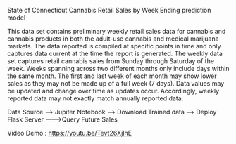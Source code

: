 State of Connecticut Cannabis Retail Sales by Week Ending prediction model 

This data set contains preliminary weekly retail sales data for cannabis and cannabis products in both the adult-use cannabis and medical marijuana markets. The data reported is compiled at specific points in time and only captures data current at the time the report is generated. The weekly data set captures retail cannabis sales from Sunday through Saturday of the week. Weeks spanning across two different months only include days within the same month. The first and last week of each month may show lower sales as they may not be made up of a full week (7 days). Data values may be updated and change over time as updates occur. Accordingly, weekly reported data may not exactly match annually reported data.


Data Source --> Jupiter Notebook --> Download Trained data --> Deploy Flask Server --->Query Future Sales


Video Demo : https://youtu.be/Tevt26XjIhE